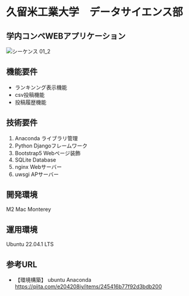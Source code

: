 # 久留米工業大学　データサイエンス部　
## 学内コンペWEBアプリケーション

![シーケンス 01_2](https://github.com/e204208iy/django_datasience_competision_app/assets/72591871/557ae212-6a23-4dfe-afd5-b8447b8cc164)

## 機能要件
- ランキンング表示機能
- csv投稿機能
- 投稿履歴機能

## 技術要件
1. Anaconda ライブラリ管理
1. Python Djangoフレームワーク
1. Bootstrap5 Webページ装飾
1. SQLite Database
1. nginx Webサーバー
1. uwsgi APサーバー

## 開発環境
M2 Mac Monterey

## 運用環境
Ubuntu 22.04.1 LTS

## 参考URL
- 【環境構築】 ubuntu Anaconda https://qiita.com/e204208iy/items/245416b77f92d3bdb200
